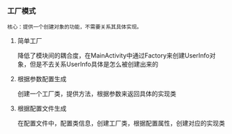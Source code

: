 ### 工厂模式


    核心：提供一个创建对象的功能，不需要关系其具体实现。
    
1. 简单工厂

    降低了模块间的耦合度，在MainActivity中通过Factory来创建UserInfo对象，但是不去关系UserInfo具体是怎么被创建出来的
    
2. 根据参数配置生成

    创建一个工厂类，提供方法，根据参数来返回具体的实现类

3. 根据配置文件生成
    
    在配置文件中，配置类信息，创建工厂类，根据配置属性，创建对应的实现类

